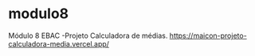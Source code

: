 # modulo8
Módulo 8 EBAC -Projeto Calculadora de médias.
https://maicon-projeto-calculadora-media.vercel.app/
